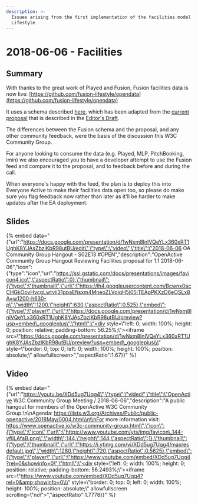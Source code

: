 ```yaml
---
description: >-
  Issues arising from the first implementation of the facilities model at Fusion
  Lifestyle
---
```


# 2018-06-06 - Facilities

## Summary

With thanks to the great work of Played and Fusion, Fusion facilities data is now live: [https://github.com/fusion-lifestyle/opendata](https://github.com/fusion-lifestyle/opendata) 

It uses a schema described [here](https://github.com/openactive/activation/issues/116), which has been adapted from the [current proposal](https://github.com/openactive/modelling-opportunity-data/issues/62) that is described in the [Editor's Draft](https://www.openactive.io/modelling-opportunity-data/EditorsDraft/#describing-facility-use-code-oa-facilityuse-code-).

The differences between the Fusion schema and the proposal, and any other community feedback, were the basis of the discussion this W3C Community Group.

For anyone looking to consume the data \(e.g. Played, MLP, PitchBooking, imin\) we also encouraged you to have a developer attempt to use the Fusion feed and compare it to the proposal, and to feedback before and during the call.

When everyone's happy with the feed, the plan is to deploy this into Everyone Active to make their facilities data open too, so please do make sure you flag feedback now rather than later as it'll be harder to make updates after the EA deployment.

## Slides

{% embed data="{\"url\":\"https://docs.google.com/presentation/d/1wNxm8lnIVQeYLx360xRT1UghK8YJAsZbzlKbR98utBU/edit\",\"type\":\"video\",\"title\":\"2018-06-06 OA Community Group Hangout - S02E13 \#OPEN\",\"description\":\"OpenActive Community Group Hangout Reviewing Facilities proposal for 1.1 2018-06-06\",\"icon\":{\"type\":\"icon\",\"url\":\"https://ssl.gstatic.com/docs/presentations/images/favicon4.ico\",\"aspectRatio\":0},\"thumbnail\":{\"type\":\"thumbnail\",\"url\":\"https://lh4.googleusercontent.com/Bcwnx0acCHGkOovHvcgLwtvii31ppaEfisxm4MneoZLVqjqH5j05iTEApPKXzD6eOSLx8A=w1200-h630-p\",\"width\":1200,\"height\":630,\"aspectRatio\":0.525},\"embed\":{\"type\":\"player\",\"url\":\"https://docs.google.com/presentation/d/1wNxm8lnIVQeYLx360xRT1UghK8YJAsZbzlKbR98utBU/preview?usp=embed\_googleplus\",\"html\":\"<div style=\\\"left: 0; width: 100%; height: 0; position: relative; padding-bottom: 56.25%;\\\"><iframe src=\\\"https://docs.google.com/presentation/d/1wNxm8lnIVQeYLx360xRT1UghK8YJAsZbzlKbR98utBU/preview?usp=embed\_googleplus\\\" style=\\\"border: 0; top: 0; left: 0; width: 100%; height: 100%; position: absolute;\\\" allowfullscreen></iframe></div>\",\"aspectRatio\":1.67}}" %}

## Video

{% embed data="{\"url\":\"https://youtu.be/XDd5ug7Uqg4\",\"type\":\"video\",\"title\":\"OpenActive W3C Community Group Meeting / 2018-06-06\",\"description\":\"A public hangout for members of the OpenActive W3C Community Group.\\n\\nAgenda: https://lists.w3.org/Archives/Public/public-openactive/2018May/0004.html\\n\\nFor more information visit: https://www.openactive.io/w3c-community-group.html\",\"icon\":{\"type\":\"icon\",\"url\":\"https://www.youtube.com/yts/img/favicon\_144-vfliLAfaB.png\",\"width\":144,\"height\":144,\"aspectRatio\":1},\"thumbnail\":{\"type\":\"thumbnail\",\"url\":\"https://i.ytimg.com/vi/XDd5ug7Uqg4/maxresdefault.jpg\",\"width\":1280,\"height\":720,\"aspectRatio\":0.5625},\"embed\":{\"type\":\"player\",\"url\":\"https://www.youtube.com/embed/XDd5ug7Uqg4?rel=0&showinfo=0\",\"html\":\"<div style=\\\"left: 0; width: 100%; height: 0; position: relative; padding-bottom: 56.2493%;\\\"><iframe src=\\\"https://www.youtube.com/embed/XDd5ug7Uqg4?rel=0&amp;showinfo=0\\\" style=\\\"border: 0; top: 0; left: 0; width: 100%; height: 100%; position: absolute;\\\" allowfullscreen scrolling=\\\"no\\\"></iframe></div>\",\"aspectRatio\":1.7778}}" %}

